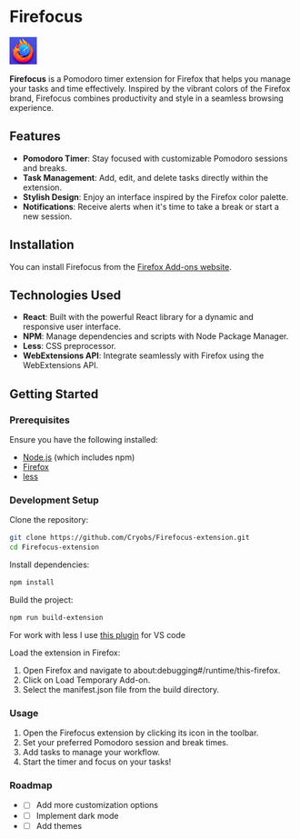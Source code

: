 # Firefocus

![Firefocus Logo](https://github.com/Cryobs/Firefocus-extension/raw/main/public/icons/firefocus-logo.png)

**Firefocus** is a Pomodoro timer extension for Firefox that helps you manage your tasks and time effectively. Inspired by the vibrant colors of the Firefox brand, Firefocus combines productivity and style in a seamless browsing experience.

## Features

- **Pomodoro Timer**: Stay focused with customizable Pomodoro sessions and breaks.
- **Task Management**: Add, edit, and delete tasks directly within the extension.
- **Stylish Design**: Enjoy an interface inspired by the Firefox color palette.
- **Notifications**: Receive alerts when it's time to take a break or start a new session.

## Installation

You can install Firefocus from the [Firefox Add-ons website](https://addons.mozilla.org/firefox/addon/firefocus/).

## Technologies Used

- **React**: Built with the powerful React library for a dynamic and responsive user interface.
- **NPM**: Manage dependencies and scripts with Node Package Manager.
- **Less**: CSS preprocessor.
- **WebExtensions API**: Integrate seamlessly with Firefox using the WebExtensions API.

## Getting Started

### Prerequisites

Ensure you have the following installed:

- [Node.js](https://nodejs.org/) (which includes npm)
- [Firefox](https://www.mozilla.org/en-US/firefox/new/)
- [less](https://lesscss.org/)

### Development Setup

Clone the repository:

```bash
git clone https://github.com/Cryobs/Firefocus-extension.git
cd Firefocus-extension
```

Install dependencies:
```bash
npm install
```
Build the project:
```bash
npm run build-extension
```

For work with less I use [this plugin](https://marketplace.visualstudio.com/items?itemName=Wscats.eno) for VS code

Load the extension in Firefox:

1. Open Firefox and navigate to about:debugging#/runtime/this-firefox.
2. Click on Load Temporary Add-on.
3. Select the manifest.json file from the build directory.

### Usage

1. Open the Firefocus extension by clicking its icon in the toolbar.
2. Set your preferred Pomodoro session and break times.
3. Add tasks to manage your workflow.
4. Start the timer and focus on your tasks!

### Roadmap 
- - [ ] Add more customization options
- - [ ] Implement dark mode
- - [ ] Add themes
